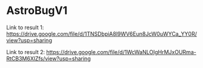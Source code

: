 # AstroBugV1

Link to result 1: https://drive.google.com/file/d/1TNSDbpiA8l9WV6Eun8JcW0uWYCa_YY0R/view?usp=sharing

Link to result 2: https://drive.google.com/file/d/1WcWaNLOIgHrMJxOURma-RtCB3M6XlZfs/view?usp=sharing
